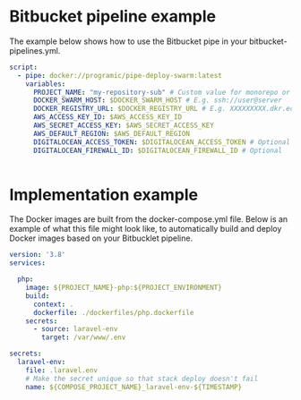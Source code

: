 # Bitbucket pipeline example
The example below shows how to use the Bitbucket pipe in your bitbucket-pipelines.yml.

```yaml
script:
  - pipe: docker://programic/pipe-deploy-swarm:latest
    variables:
      PROJECT_NAME: "my-repository-sub" # Custom value for monorepo or $BITBUCKET_REPO_SLUG
      DOCKER_SWARM_HOST: $DOCKER_SWARM_HOST # E.g. ssh://user@server
      DOCKER_REGISTRY_URL: $DOCKER_REGISTRY_URL # E.g. XXXXXXXXX.dkr.ecr.eu-central-1.amazonaws.com
      AWS_ACCESS_KEY_ID: $AWS_ACCESS_KEY_ID
      AWS_SECRET_ACCESS_KEY: $AWS_SECRET_ACCESS_KEY
      AWS_DEFAULT_REGION: $AWS_DEFAULT_REGION
      DIGITALOCEAN_ACCESS_TOKEN: $DIGITALOCEAN_ACCESS_TOKEN # Optional
      DIGITALOCEAN_FIREWALL_ID: $DIGITALOCEAN_FIREWALL_ID # Optional
      
```

# Implementation example
The Docker images are built from the docker-compose.yml file. Below is an example of what this file might look like, 
to automatically build and deploy Docker images based on your Bitbucklet pipeline.

```yaml
version: '3.8'
services:

  php:
    image: ${PROJECT_NAME}-php:${PROJECT_ENVIRONMENT}
    build:
      context: .
      dockerfile: ./dockerfiles/php.dockerfile
    secrets:
      - source: laravel-env
        target: /var/www/.env

secrets:
  laravel-env:
    file: .laravel.env
    # Make the secret unique so that stack deploy doesn't fail
    name: ${COMPOSE_PROJECT_NAME}_laravel-env-${TIMESTAMP}
```